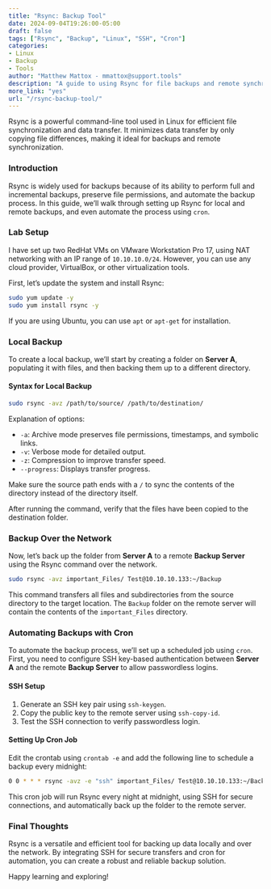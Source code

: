 ```yaml
---
title: "Rsync: Backup Tool"  
date: 2024-09-04T19:26:00-05:00  
draft: false  
tags: ["Rsync", "Backup", "Linux", "SSH", "Cron"]  
categories:  
- Linux  
- Backup  
- Tools  
author: "Matthew Mattox - mmattox@support.tools"  
description: "A guide to using Rsync for file backups and remote synchronization on Linux."  
more_link: "yes"  
url: "/rsync-backup-tool/"  
---
```


Rsync is a powerful command-line tool used in Linux for efficient file synchronization and data transfer. It minimizes data transfer by only copying file differences, making it ideal for backups and remote synchronization.

<!--more-->

### Introduction

Rsync is widely used for backups because of its ability to perform full and incremental backups, preserve file permissions, and automate the backup process. In this guide, we’ll walk through setting up Rsync for local and remote backups, and even automate the process using `cron`.

### Lab Setup

I have set up two RedHat VMs on VMware Workstation Pro 17, using NAT networking with an IP range of `10.10.10.0/24`. However, you can use any cloud provider, VirtualBox, or other virtualization tools.

First, let’s update the system and install Rsync:

```bash
sudo yum update -y
sudo yum install rsync -y
```

If you are using Ubuntu, you can use `apt` or `apt-get` for installation.

### Local Backup

To create a local backup, we’ll start by creating a folder on **Server A**, populating it with files, and then backing them up to a different directory.

#### Syntax for Local Backup

```bash
sudo rsync -avz /path/to/source/ /path/to/destination/
```

Explanation of options:

- `-a`: Archive mode preserves file permissions, timestamps, and symbolic links.
- `-v`: Verbose mode for detailed output.
- `-z`: Compression to improve transfer speed.
- `--progress`: Displays transfer progress.

Make sure the source path ends with a `/` to sync the contents of the directory instead of the directory itself.

After running the command, verify that the files have been copied to the destination folder.

### Backup Over the Network

Now, let’s back up the folder from **Server A** to a remote **Backup Server** using the Rsync command over the network.

```bash
sudo rsync -avz important_Files/ Test@10.10.10.133:~/Backup
```

This command transfers all files and subdirectories from the source directory to the target location. The `Backup` folder on the remote server will contain the contents of the `important_Files` directory.

### Automating Backups with Cron

To automate the backup process, we’ll set up a scheduled job using `cron`. First, you need to configure SSH key-based authentication between **Server A** and the remote **Backup Server** to allow passwordless logins.

#### SSH Setup

1. Generate an SSH key pair using `ssh-keygen`.
2. Copy the public key to the remote server using `ssh-copy-id`.
3. Test the SSH connection to verify passwordless login.

#### Setting Up Cron Job

Edit the crontab using `crontab -e` and add the following line to schedule a backup every midnight:

```bash
0 0 * * * rsync -avz -e "ssh" important_Files/ Test@10.10.10.133:~/Backup
```

This cron job will run Rsync every night at midnight, using SSH for secure connections, and automatically back up the folder to the remote server.

### Final Thoughts

Rsync is a versatile and efficient tool for backing up data locally and over the network. By integrating SSH for secure transfers and cron for automation, you can create a robust and reliable backup solution.

Happy learning and exploring!
